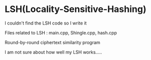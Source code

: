 # LSH(Locality-Sensitive-Hashing)


I couldn't find the LSH code so I write it

Files related to LSH : main.cpp, Shingle.cpp, hash.cpp

Round-by-round ciphertext similarity program

I am not sure about how well my LSH works.....
